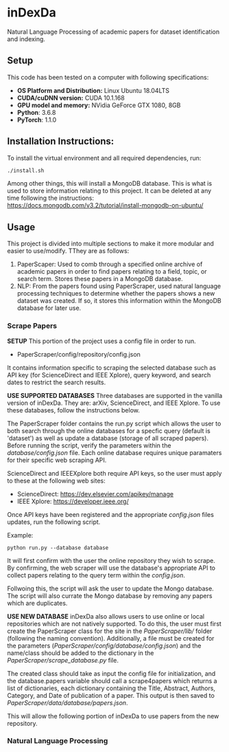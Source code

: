 # inDexDa
Natural Language Processing of academic papers for dataset identification and indexing.

## Setup

This code has been tested on a computer with following specifications:
* __OS Platform and Distribution:__ Linux Ubuntu 18.04LTS
* __CUDA/cuDNN version:__ CUDA 10.1.168
* __GPU model and memory:__ NVidia GeForce GTX 1080, 8GB
* __Python__: 3.6.8
* __PyTorch__: 1.1.0

## Installation Instructions:

To install the virtual environment and all required dependencies, run:
```bash
./install.sh
```
Among other things, this will install a MongoDB database. This is what is used to store
information relating to this project. It can be deleted at any time following the
instructions: https://docs.mongodb.com/v3.2/tutorial/install-mongodb-on-ubuntu/

## Usage

This project is divided into multiple sections to make it more modular and easier to
use/modify. TThey are as follows:

1. PaperScaper: Used to comb through a specified online archive of academic papers
in order to find papers relating to a field, topic, or search term. Stores these papers
in a MongoDB database.
2. NLP: From the papers found using PaperScraper, used natural language processing
techniques to determine whether the papers shows a new dataset was created. If so, it
stores this information within the MongoDB database for later use.

### Scrape Papers

__SETUP__
This portion of the project uses a config file in order to run.

* PaperScraper/config/repository/config.json

It contains information specific to scraping the selected database such as API key
(for ScienceDirect and IEEE Xplore), query keyword, and search dates to restrict the search
results.

__USE SUPPORTED DATABASES__
Three databases are supported in the vanilla version of inDexDa. They are: arXiv,
ScienceDirect, and IEEE Xplore. To use these databases, follow the instructions below.

The PaperScraper folder contains the run.py script which allows the user to both search
through the online databases for a specfic query (default is 'dataset') as well as update
a database (storage of all scraped papers). Before running the script, verify the
parameters within the _database/config.json_ file. Each online database requires unique
paramaters for their specific web scraping API.

ScienceDirect and IEEEXplore both require API keys, so the user must apply to these at the
following web sites:

* ScienceDirect: https://dev.elsevier.com/apikey/manage
* IEEE Xplore: https://developer.ieee.org/

Once API keys have been registered and the appropriate _config.json_ files updates, run
the following script.

Example:
```shell
python run.py --database database
```
It will first confirm with the user the online repository they wish to scrape. By
confirming, the web scraper will use the database's appropriate API to collect papers
relating to the query term within the _config.json_.

Follwoing this, the script will ask the user to update the Mongo database. The script
will also currate the Mongo database by removing any papers which are duplicates.

__USE NEW DATABASE__
inDexDa also allows users to use online or local repositories which are not natively
supported. To do this, the user must first create the PaperScraper class for the
site in the _PaperScraper/lib/_ folder (following the naming convention). Additionally,
a file must be created for the parameters (_PaperScraper/config/database/config.json_)
and the name/class should be added to the dictionary in the
_PaperScraper/scrape_database.py_ file.

The created class should take as input the config file for initialization, and the
database.papers variable should call a scrape4papers which returns a list of dictionaries,
each dictionary containing the Title, Abstract, Authors, Category, and Date of publication
of a paper. This output is then saved to _PaperScraper/data/database/papers.json_.

This will allow the following portion of inDexDa to use papers from the new repository.

### Natural Language Processing
